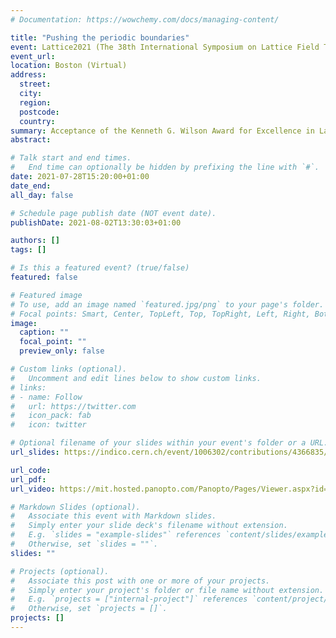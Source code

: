 ```yaml
---
# Documentation: https://wowchemy.com/docs/managing-content/

title: "Pushing the periodic boundaries"
event: Lattice2021 (The 38th International Symposium on Lattice Field Theory)
event_url:
location: Boston (Virtual)
address:
  street:
  city:
  region:
  postcode:
  country:
summary: Acceptance of the Kenneth G. Wilson Award for Excellence in Lattice Field Theory.
abstract:

# Talk start and end times.
#   End time can optionally be hidden by prefixing the line with `#`.
date: 2021-07-28T15:20:00+01:00
date_end:
all_day: false

# Schedule page publish date (NOT event date).
publishDate: 2021-08-02T13:30:03+01:00

authors: []
tags: []

# Is this a featured event? (true/false)
featured: false

# Featured image
# To use, add an image named `featured.jpg/png` to your page's folder. 
# Focal points: Smart, Center, TopLeft, Top, TopRight, Left, Right, BottomLeft, Bottom, BottomRight.
image:
  caption: ""
  focal_point: ""
  preview_only: false

# Custom links (optional).
#   Uncomment and edit lines below to show custom links.
# links:
# - name: Follow
#   url: https://twitter.com
#   icon_pack: fab
#   icon: twitter

# Optional filename of your slides within your event's folder or a URL.
url_slides: https://indico.cern.ch/event/1006302/contributions/4366835/attachments/2288992/3891998/Hansen_Slides.pdf

url_code:
url_pdf:
url_video: https://mit.hosted.panopto.com/Panopto/Pages/Viewer.aspx?id=8e16a6e3-afbe-4695-8146-ad7301013080

# Markdown Slides (optional).
#   Associate this event with Markdown slides.
#   Simply enter your slide deck's filename without extension.
#   E.g. `slides = "example-slides"` references `content/slides/example-slides.md`.
#   Otherwise, set `slides = ""`.
slides: ""

# Projects (optional).
#   Associate this post with one or more of your projects.
#   Simply enter your project's folder or file name without extension.
#   E.g. `projects = ["internal-project"]` references `content/project/deep-learning/index.md`.
#   Otherwise, set `projects = []`.
projects: []
---
```

